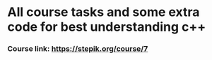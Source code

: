 # All course tasks and some extra code for best understanding c++

### Course link: https://stepik.org/course/7